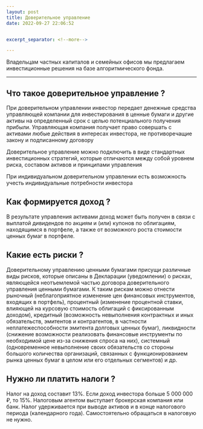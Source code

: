 ```yaml
---
layout: post
title: Доверительное управление
date: 2022-09-27 22:06:52


excerpt_separator: <!--more-->

---
```


Владельцам частных капиталов и семейных офисов мы предлагаем инвестиционные решения на
базе алгоритмического фонда.




---
<!--more-->


## Что такое доверительное управление ?

При доверительном управлении инвестор передает денежные средства управляющей компании для инвестирования в ценные бумаги и другие активы на определенный срок с целью потенциального получения прибыли. Управляющая компания получает право совершать с активами любые действия в интересах инвестора, не противоречащие закону и подписанному договору

Доверительное управление можно подключить в виде стандартных инвестиционных стратегий, которые отличаются между собой уровнем риска, составом активов и принципами управления

При индивидуальном доверительном управлении есть возможность учесть индивидуальные потребности инвестора

## Как формируется доход ?

В результате управления активами доход может быть получен в связи с выплатой дивидендов по акциям и (или) купонов по облигациям, находящимся в портфеле, а также от возможного роста стоимости ценных бумаг в портфеле.

## Какие есть риски ?

Доверительному управлению ценными бумагами присущи различные виды рисков, которые описаны в Декларации (уведомлении) о рисках, являющейся неотъемлемой частью договора доверительного управления ценными бумагами. К таким рискам можно отнести рыночный (неблагоприятное изменение цен финансовых инструментов, входящих в портфель), процентный (изменение процентной ставки, влияющей на курсовую стоимость облигаций с фиксированным доходом), кредитный (возможность невыполнения контрактных и иных обязательств, эмитентов и контрагентов, в частности неплатежеспособности эмитента долговых ценных бумаг), ликвидности (снижение возможности реализовать финансовые инструменты по необходимой цене из-за снижения спроса на них), системный (одновременное невыполнение своих обязательств со стороны большого количества организаций, связанных с функционированием рынка ценных бумаг в целом или его отдельных сегментов) и др.

## Нужно ли платить налоги ?

Налог на доход составит 13%. Если доход инвестора больше 5 000 000 ₽, то 15%. Налоговым агентом выступает брокерская компания или банк. Налог удерживается при выводе активов и в конце налогового периода (календарного года). Самостоятельно обращаться в налоговую не нужно. 

